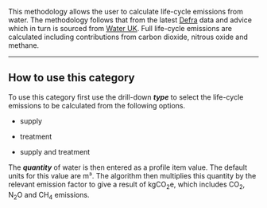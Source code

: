 This methodology allows the user to calculate life-cycle emissions from
water. The methodology follows that from the latest
[Defra](http://www.defra.gov.uk/environment/economy/business-efficiency/reporting)
data and advice which in turn is sourced from [Water
UK](http://www.water.org.uk/home/policy/reports/sustainability). Full
life-cycle emissions are calculated including contributions from carbon
dioxide, nitrous oxide and methane.

-----

## How to use this category

To use this category first use the drill-down ***type*** to select the
life-cycle emissions to be calculated from the following options.

  - supply

<!-- end list -->

  - treatment

<!-- end list -->

  - supply and treatment

The ***quantity*** of water is then entered as a profile item value. The
default units for this value are m³. The algorithm then multiplies this
quantity by the relevant emission factor to give a result of kgCO<sub>2</sub>e,
which includes CO<sub>2</sub>, N<sub>2</sub>O and CH<sub>4</sub> emissions.
